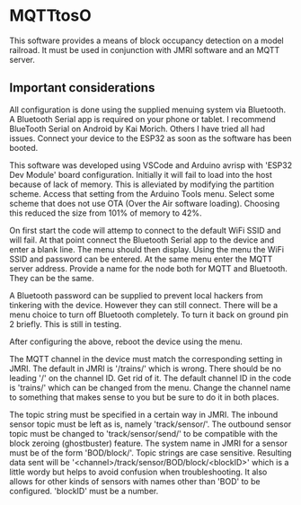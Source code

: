 # MQTTtosO
This software provides a means of block occupancy detection on a model railroad. It must be used in conjunction with JMRI software and an MQTT server.

## Important considerations
All configuration is done using the supplied menuing system via Bluetooth. A Bluetooth Serial app is required on your phone or tablet. I recommend BlueTooth Serial on Android by Kai Morich. Others I have tried all had issues. Connect your device to the ESP32 as soon as the software has been booted.

This software was developed using VSCode and Arduino avrisp with 'ESP32 Dev Module' board configuration. Initially it will fail to load into the host because of lack of memory. This is alleviated by modifying the partition scheme. Access that setting from the Arduino Tools menu. Select some scheme that does not use OTA (Over the Air software loading). Choosing this reduced the size from 101% of memory to 42%.

On first start the code will attemp to connect to the default WiFi SSID and will fail. At that point connect the Bluetooth Serial app to the device and enter a blank line. The menu should then display. Using the menu the WiFi SSID and password can be entered. At the same menu enter the MQTT server address. Provide a name for the node both for MQTT and Bluetooth. They can be the same.

A Bluetooth password can be supplied to prevent local hackers from tinkering with the device. However they can still connect. There will be a menu 
choice to turn off Bluetooth completely. To turn it back on ground pin 2 briefly. This is still in testing.

After configuring the above, reboot the device using the menu.

The MQTT channel in the device must match the corresponding setting in JMRI. The default in JMRI is '/trains/' which is wrong. There should be no leading '/' on the channel ID. Get rid of it. The default channel ID in the code is 'trains/' which can be changed from the menu. Change the channel name to something that makes sense to you but be sure to do it in both places.

The topic string must be specified in a certain way in JMRI. The inbound sensor topic must be left as is, namely 'track/sensor/'. The outbound sensor topic must be changed to 'track/sensor/send/' to be compatible with the block zeroing (ghostbuster) feature. The system name in JMRI for a sensor must be of the form 'BOD/block/<blockID>'. Topic strings are case sensitive. Resulting data sent will be '\<channel\>/track/sensor/BOD/block/\<blockID\>' which is a little wordy but helps to avoid confusion when troubleshooting. It also allows for other kinds of sensors with names other than 'BOD' to be configured. 'blockID' must be a number.
